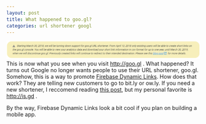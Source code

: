```yaml
---
layout: post
title: What happened to goo.gl?
categories: url shortener googl
---
```

[![image](/_assets/goo.gl.PNG)](https://developers.googleblog.com/2018/03/transitioning-google-url-shortener.html)
This is now what you see when you visit http://goo.gl . What happened? It turns out Google no longer wants people to use their URL shortener, goo.gl. Somehow, this is a way to promote [Firebase Dynamic Links](https://firebase.google.com/docs/dynamic-links/). How does that work? They are telling new customers to go to bit.ly or ow.ly. If you need a new shortener, I reccomend reading [this post](/b/cool-url-shorteners), but my personal favorite is http://is.gd .

By the way, Firebase Dynamic Links look a bit cool if you plan on building a mobile app.

